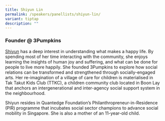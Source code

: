```yaml
---
title: Shiyun Lin
permalink: /speakers/panellists/shiyun-lin/
variant: tiptap
description: ""
---
```

<h3><strong>Founder @ 3Pumpkins</strong></h3>
<p><a href="https://www.linkedin.com/in/shiyun-lin-1b4346196/" rel="noopener nofollow" target="_blank">Shiyun</a> has
a deep interest in understanding what makes a happy life. By spending most
of her time interacting with the community, she enjoys learning the insights
of human joy and suffering, and what can be done for people to live more
happily. She founded 3Pumpkins to explore how social relations can be transformed
and strengthened through socially-engaged arts. Her re-imagination of a
village of care for children is materialised in Tak Takut Kids Club (TTKC),
a children community club located in Boon Lay that anchors an intergenerational
and inter-agency social support system in the neighbourhood.&nbsp;</p>
<p>Shiyun resides in Quantedge Foundation’s Philanthropreneur-in-Residence
(PIR) programme that incubates social sector champions to advance social
mobility in Singapore. She is also a mother of an 11-year-old child.&nbsp;</p>
<p></p>
